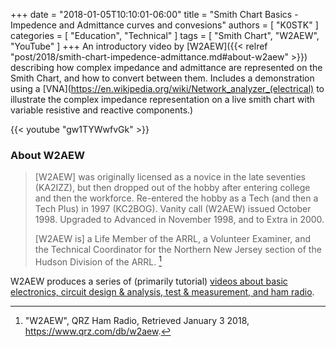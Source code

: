 +++
date = "2018-01-05T10:10:01-06:00"
title = "Smith Chart Basics - Impedence and Admittance curves and convesions"
authors = [ "K0STK" ]
categories = [ "Education", "Technical" ]
tags = [ "Smith Chart", "W2AEW", "YouTube" ]
+++
An introductory video by
[W2AEW]({{< relref "post/2018/smith-chart-impedence-admittance.md#about-w2aew" >}})
describing how complex impedance and admittance are represented on the
Smith Chart, and how to convert between them. Includes a demonstration using a
[VNA](https://en.wikipedia.org/wiki/Network_analyzer_(electrical)
to illustrate the complex impedance representation on a live smith chart with
variable resistive and reactive components.)

{{< youtube "gw1TYWwfvGk" >}}
<!--more-->

### About W2AEW

>[W2AEW] was originally licensed as a novice in the late seventies (KA2IZZ),
>but then dropped out of the hobby after entering college and then the
>workforce. Re-entered the hobby as a Tech (and then a Tech Plus) in 1997
>(KC2BOG). Vanity call (W2AEW) issued October 1998. Upgraded to Advanced in
>November 1998, and to Extra in 2000.
>
>[W2AEW is] a Life Member of the ARRL, a Volunteer Examiner, and the Technical
>Coordinator for the Northern New Jersey section of the Hudson Division of the
>ARRL. [^1]

[^1]: "W2AEW", QRZ Ham Radio, Retrieved January 3 2018, https://www.qrz.com/db/w2aew.

W2AEW produces a series of (primarily tutorial) [videos about basic electronics, circuit design & analysis, test & measurement, and ham radio](https://www.youtube.com/user/w2aew).
